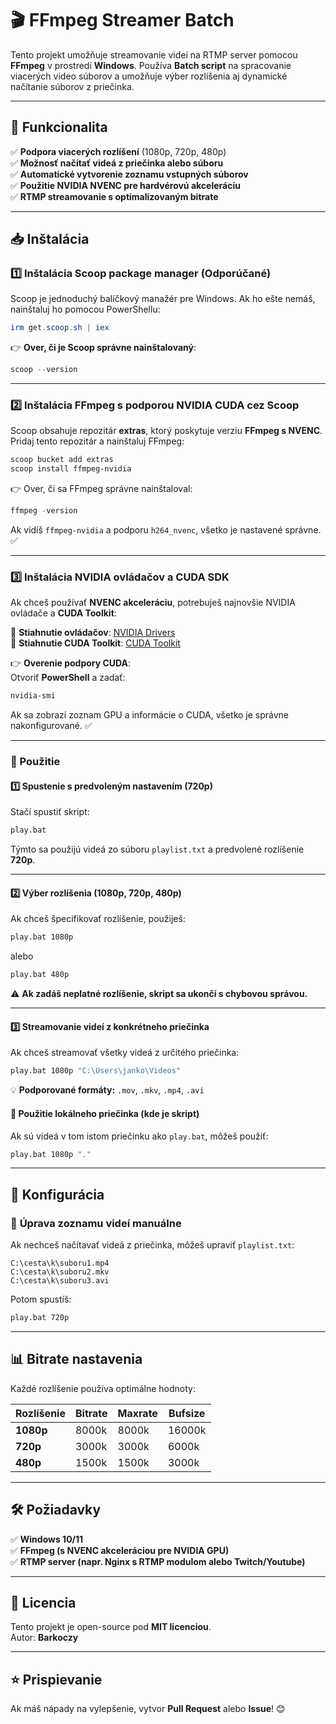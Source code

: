 # 🎬 FFmpeg Streamer Batch

Tento projekt umožňuje streamovanie videí na RTMP server pomocou **FFmpeg** v prostredí **Windows**. Používa **Batch script** na spracovanie viacerých video súborov a umožňuje výber rozlíšenia aj dynamické načítanie súborov z priečinka.

---

## 📌 Funkcionalita
✅ **Podpora viacerých rozlíšení** (1080p, 720p, 480p)  
✅ **Možnosť načítať videá z priečinka alebo súboru**  
✅ **Automatické vytvorenie zoznamu vstupných súborov**  
✅ **Použitie NVIDIA NVENC pre hardvérovú akceleráciu**  
✅ **RTMP streamovanie s optimalizovaným bitrate**  

---

## 📥 Inštalácia

### 1️⃣ **Inštalácia Scoop package manager** (Odporúčané)
Scoop je jednoduchý balíčkový manažér pre Windows. Ak ho ešte nemáš, nainštaluj ho pomocou PowerShellu:

```powershell
irm get.scoop.sh | iex
```

👉 **Over, či je Scoop správne nainštalovaný**:  
```powershell
scoop --version
```

---

### 2️⃣ **Inštalácia FFmpeg s podporou NVIDIA CUDA cez Scoop**
Scoop obsahuje repozitár **extras**, ktorý poskytuje verziu **FFmpeg s NVENC**. Pridaj tento repozitár a nainštaluj FFmpeg:

```powershell
scoop bucket add extras
scoop install ffmpeg-nvidia
```

👉 Over, či sa FFmpeg správne nainštaloval:
```powershell
ffmpeg -version
```
Ak vidíš `ffmpeg-nvidia` a podporu `h264_nvenc`, všetko je nastavené správne. ✅

---

### 3️⃣ **Inštalácia NVIDIA ovládačov a CUDA SDK**  
Ak chceš používať **NVENC akceleráciu**, potrebuješ najnovšie NVIDIA ovládače a **CUDA Toolkit**:

🔹 **Stiahnutie ovládačov**: [NVIDIA Drivers](https://www.nvidia.com/download/index.aspx)  
🔹 **Stiahnutie CUDA Toolkit**: [CUDA Toolkit](https://developer.nvidia.com/cuda-downloads)  

👉 **Overenie podpory CUDA**:  
Otvoriť **PowerShell** a zadať:
```powershell
nvidia-smi
```
Ak sa zobrazí zoznam GPU a informácie o CUDA, všetko je správne nakonfigurované. ✅

---

### 🚀 Použitie

#### 1️⃣ **Spustenie s predvoleným nastavením (720p)**
Stačí spustiť skript:
```sh
play.bat
```
Týmto sa použijú videá zo súboru `playlist.txt` a predvolené rozlíšenie **720p**.

---

#### 2️⃣ **Výber rozlíšenia (1080p, 720p, 480p)**
Ak chceš špecifikovať rozlíšenie, použiješ:
```sh
play.bat 1080p
```
alebo
```sh
play.bat 480p
```
⚠️ **Ak zadáš neplatné rozlíšenie, skript sa ukončí s chybovou správou.**

---

#### 3️⃣ **Streamovanie videí z konkrétneho priečinka**
Ak chceš streamovať všetky videá z určitého priečinka:
```sh
play.bat 1080p "C:\Users\janko\Videos"
```
💡 **Podporované formáty:** `.mov`, `.mkv`, `.mp4`, `.avi`  

#### 📂 **Použitie lokálneho priečinka (kde je skript)**
Ak sú videá v tom istom priečinku ako `play.bat`, môžeš použiť:  
```sh
play.bat 1080p "."
```

---

## 🔧 Konfigurácia

### 📝 **Úprava zoznamu videí manuálne**
Ak nechceš načítavať videá z priečinka, môžeš upraviť `playlist.txt`:
```
C:\cesta\k\suboru1.mp4
C:\cesta\k\suboru2.mkv
C:\cesta\k\suboru3.avi
```
Potom spustíš:
```sh
play.bat 720p
```

---

## 📊 Bitrate nastavenia
Každé rozlíšenie používa optimálne hodnoty:

| Rozlíšenie | Bitrate  | Maxrate | Bufsize  |
|------------|---------|---------|----------|
| **1080p**  | 8000k   | 8000k   | 16000k   |
| **720p**   | 3000k   | 3000k   | 6000k    |
| **480p**   | 1500k   | 1500k   | 3000k    |

---

## 🛠 Požiadavky
✅ **Windows 10/11**  
✅ **FFmpeg (s NVENC akceleráciou pre NVIDIA GPU)**  
✅ **RTMP server (napr. Nginx s RTMP modulom alebo Twitch/Youtube)**  

---

## 📝 Licencia
Tento projekt je open-source pod **MIT licenciou**.  
Autor: **Barkoczy**  

---

## ⭐ Prispievanie
Ak máš nápady na vylepšenie, vytvor **Pull Request** alebo **Issue**! 😊
